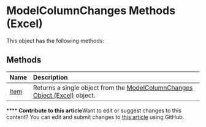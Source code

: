 
# ModelColumnChanges Methods (Excel)
This object has the following methods:

## Methods



|**Name**|**Description**|
|:-----|:-----|
| [Item](d4e1977f-08ac-4c2d-64f7-e3213ddde854.md)|Returns a single object from the  [ModelColumnChanges Object (Excel)](4789114d-6bc4-9cfe-dcca-9a9b04280871.md) object.|

****   **Contribute to this article**Want to edit or suggest changes to this content? You can edit and submit changes to  [this article](https://github.com/jhershey00/VBA_Excel_Test/OpenXMLCon/articles/28827a0a-a235-607e-2428-dd2b3c5f012c.md) using GitHub.

